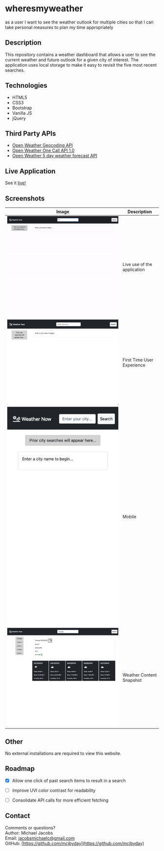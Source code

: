 # wheresmyweather
as a user I want to see the weather outlook for multiple cities so that I can take personal measures to plan my time appropriately

## Description
<p>This repository contains a weather dashboard that allows a user to see the current weather and future outlook for a given city of interest. The application uses local storage to make it easy to revisit the five most recent searches.

## Technologies
- HTML5
- CSS3
- Bootstrap
- Vanilla JS
- jQuery

## Third Party APIs
- [Open Weather  Geocoding API](https://openweathermap.org/api/geocoding-api)
- [Open Weather One Call API 1.0](https://openweathermap.org/api/one-call-api)
- [Open Weather  5 day weather forecast API](https://openweathermap.org/forecast5)

## Live Application
See it [live!](https://mcjbyday.github.io/wheresmyweather/)

    
## Screenshots
| Image | Description |
| --- | ----------- | 
| ![Screencapture of web application being used and weather data being displayed alongside prior searches](./assets/images/screencapture.gif) | Live use of the application |
| ![Screenshot First Time Visitor](./assets/images/screenshot1.png) | First Time User Experience|
| ![Screenshot for Mobile](./assets/images/screenshot2_mobile.png) | Mobile |
| ![Screenshot with Content](./assets/images/screenshot3_content.png) | Weather Content Snapshot |




## Other
<p>No external installations are required to view this website. 


## Roadmap

- [x] Allow one click of past search items to result in a search
- [ ] Improve UVI color contrast for readability
- [ ] Consolidate API calls for more efficient fetching


## Contact
Comments or questions? <br>
Author: Michael Jacobs <br>
Email: jacobsmichaelc@gmail.com <br>
GitHub: [https://github.com/mcjbyday](https://github.com/mcjbyday) <br>